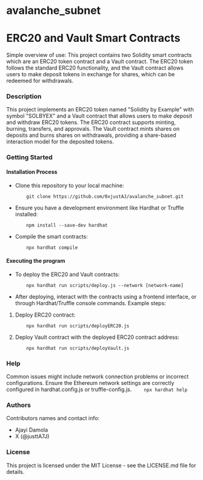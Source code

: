 # avalanche_subnet

# ERC20 and Vault Smart Contracts

Simple overview of use:
This project contains two Solidity smart contracts which are an ERC20 token contract and a Vault contract. The ERC20 token follows the standard ERC20 functionality, and the Vault contract allows users to make deposit tokens in exchange for shares, which can be redeemed for withdrawals.

### Description

This project implements an ERC20 token named "Solidity by Example" with symbol "SOLBYEX" and a Vault contract that allows users to make deposit and withdraw ERC20 tokens. The ERC20 contract supports minting, burning, transfers, and approvals. The Vault contract mints shares on deposits and burns shares on withdrawals, providing a share-based interaction model for the deposited tokens.

### Getting Started

#### Installation Process

- Clone this repository to your local machine:
  ```
      git clone https://github.com/0xjustAJ/avalanche_subnet.git 
  ```
- Ensure you have a development environment like Hardhat or Truffle installed:
  ```
      npm install --save-dev hardhat
  ```
- Compile the smart contracts:
  ```
      npx hardhat compile
  ```

#### Executing the program

- To deploy the ERC20 and Vault contracts:
  ```
      npx hardhat run scripts/deploy.js --network [network-name]
  ```
- After deploying, interact with the contracts using a frontend interface, or through Hardhat/Truffle console commands.
  Example steps:

1. Deploy ERC20 contract:
   ```
       npx hardhat run scripts/deployERC20.js
   ```
2. Deploy Vault contract with the deployed ERC20 contract address:
   ```
       npx hardhat run scripts/deployVault.js
   ```

### Help

Common issues might include network connection problems or incorrect configurations. Ensure the Ethereum network settings are correctly configured in hardhat.config.js or truffle-config.js.
`     npx hardhat help
`

### Authors

Contributors names and contact info:

- Ajayi Damola
- X (@justtA7J)

### License

This project is licensed under the MIT License - see the LICENSE.md file for details.
